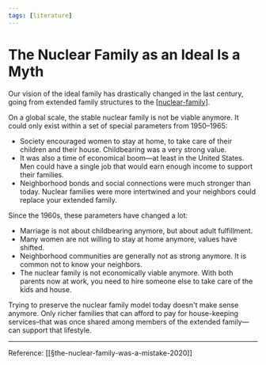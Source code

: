 ```yaml
---
tags: [literature]
---
```


# The Nuclear Family as an Ideal Is a Myth

Our vision of the ideal family has drastically changed in the last century, going from extended family structures to the [[nuclear-family]].

On a global scale, the stable nuclear family is not be viable anymore. It could only exist within a set of special parameters from 1950–1965:
- Society encouraged women to stay at home, to take care of their children and their house. Childbearing was a very strong value.
- It was also a time of economical boom—at least in the United States. Men could have a single job that would earn enough income to support their families. 
- Neighborhood bonds and social connections were much stronger than today. Nuclear families were more intertwined and your neighbors could replace your extended family. 

Since the 1960s, these parameters have changed a lot:
- Marriage is not about childbearing anymore, but about adult fulfillment.
- Many women are not willing to stay at home anymore, values have shifted.
- Neighborhood communities are generally not as strong anymore. It is common not to know your neighbors.
- The nuclear family is not economically viable anymore. With both parents now at work, you need to hire someone else to take care of the kids and house. 

Trying to preserve the nuclear family model today doesn't make sense anymore. Only richer families that can afford to pay for house-keeping services–that was once shared among members of the extended family—can support that lifestyle.

---
Reference: [[§the-nuclear-family-was-a-mistake-2020]]

[//begin]: # "Autogenerated link references for markdown compatibility"
[nuclear-family]: nuclear-family "Nuclear Family"
[//end]: # "Autogenerated link references"